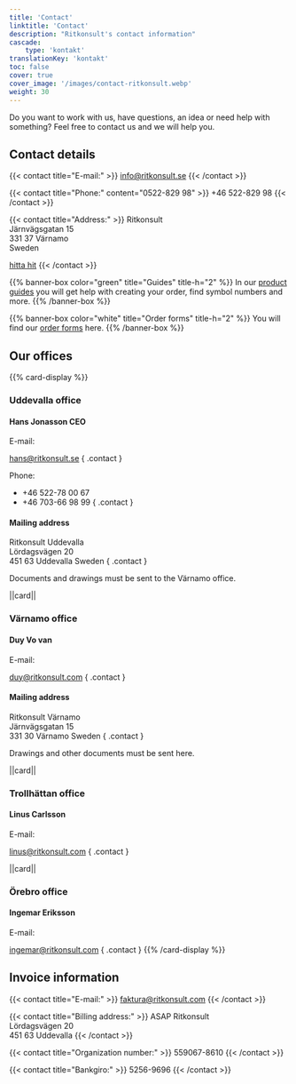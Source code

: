 ```yaml
---
title: 'Contact'
linktitle: 'Contact'
description: "Ritkonsult's contact information"
cascade:
    type: 'kontakt'
translationKey: 'kontakt'
toc: false
cover: true
cover_image: '/images/contact-ritkonsult.webp'
weight: 30
---
```


Do you want to work with us, have questions, an idea or need help with something? Feel free to contact us and we will help you.

## Contact details

{{< contact title="E-mail:" >}}
info@ritkonsult.se
{{< /contact >}}

{{< contact title="Phone:" content="0522-829 98" >}}
+46 522-829 98
{{< /contact >}}

{{< contact title="Address:" >}}
Ritkonsult\
Järnvägsgatan 15\
331 37 Värnamo\
Sweden

[hitta hit](https://www.hitta.se/kartan!~57.18174,14.03711,14z/tr!i=H5lifYkV/search!q=J%C3%A4rnv%C3%A4gsgatan%2015%20331%2037%20V%C3%A4rnamo!b=57.16964:14.00967,57.19383:14.06456!sg=true!t=combined)
{{< /contact >}}

{{% banner-box color="green" title="Guides" title-h="2" %}}
In our [product guides](/guides) you will get help with creating your order, find symbol numbers and more.
{{% /banner-box %}}

{{% banner-box color="white" title="Order forms" title-h="2" %}}
You will find our [order forms](/forms) here.
{{% /banner-box %}}

## Our offices
{{% card-display %}}
### Uddevalla office

#### Hans Jonasson CEO
E-mail:

hans@ritkonsult.se
{ .contact }

Phone:

- +46 522-78 00 67
- +46 703-66 98 99
{ .contact }

#### Mailing address

Ritkonsult Uddevalla\
Lördagsvägen 20\
451 63 Uddevalla
Sweden 
{ .contact }

Documents and drawings must be sent to the Värnamo office.

||card||

### Värnamo office

#### Duy Vo van

E-mail:

duy@ritkonsult.com
{ .contact }

#### Mailing address

Ritkonsult Värnamo\
Järnvägsgatan 15\
331 30 Värnamo
Sweden 
{ .contact }

Drawings and other documents must be sent here.

||card||

### Trollhättan office

#### Linus Carlsson 

E-mail:

linus@ritkonsult.com
{ .contact }

||card||

### Örebro office

#### Ingemar Eriksson

E-mail:

ingemar@ritkonsult.com
{ .contact }
{{% /card-display %}}

## Invoice information

{{< contact title="E-mail:" >}}
faktura@ritkonsult.com
{{< /contact >}}

{{< contact title="Billing address:" >}}
ASAP Ritkonsult\
Lördagsvägen 20\
451 63 Uddevalla 
{{< /contact >}}

{{< contact title="Organization number:" >}}
559067-8610
{{< /contact >}}

{{< contact title="Bankgiro:" >}}
5256-9696
{{< /contact >}}